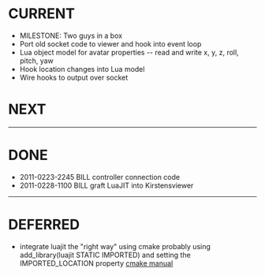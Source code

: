 CURRENT
=======
* MILESTONE: Two guys in a box
* Port old socket code to viewer and hook into event loop
* Lua object model for avatar properties -- read and write x, y, z, roll, pitch, yaw
* Hook location changes into Lua model
* Wire hooks to output over socket

NEXT
====

---

DONE
====
* 2011-0223-2245 BILL controller connection code
* 2011-0228-1100 BILL graft LuaJIT into Kirstensviewer

---

DEFERRED
========
* integrate luajit the "right way" using cmake
    probably using add_library(luajit STATIC IMPORTED) and setting the IMPORTED_LOCATION property
    [cmake manual](http://www.cmake.org/cmake/help/cmake-2-8-docs.html#command:add_library)
